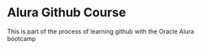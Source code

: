<h1>Alura Github Course</h1>

This is part of the process of learning github with the Oracle Alura bootcamp

